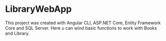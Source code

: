 # LibraryWebApp

This project was created with Angular CLI, ASP.NET Core, Entity Framework Core and SQL Server.
Here u can wind basic functions to work with Books and Library.
